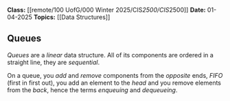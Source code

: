 **Class:** [[remote/100 UofG/000 Winter 2025/CIS*2500/CIS*2500]]
**Date:** 01-04-2025
**Topics:** [[Data Structures]]

## Queues
*Queues* are a *linear* data structure. All of its components are ordered in a straight line, they are *sequential*.

On a queue, you *add* and *remove* components from the *opposite* ends, *FIFO* (first in first out), you add an element to the *head* and you remove elements from the *back*, hence the terms *enqueuing* and *dequeueing*.
